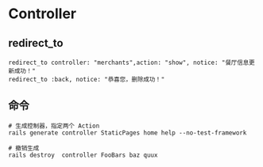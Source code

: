# Controller

## redirect_to
```
redirect_to controller: "merchants",action: "show", notice: "餐厅信息更新成功！"
redirect_to :back, notice: "恭喜您，删除成功！"
```

## 命令
```
# 生成控制器，指定两个 Action
rails generate controller StaticPages home help --no-test-framework

# 撤销生成
rails destroy  controller FooBars baz quux
```
